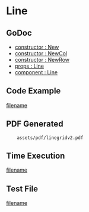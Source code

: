 # Line

## GoDoc
* [constructor : New](https://pkg.go.dev/github.com/chioshinu/maroto/v2/pkg/components/line#New)
* [constructor : NewCol](https://pkg.go.dev/github.com/chioshinu/maroto/v2/pkg/components/line#NewCol)
* [constructor : NewRow](https://pkg.go.dev/github.com/chioshinu/maroto/v2/pkg/components/line#NewRow)
* [props : Line](https://pkg.go.dev/github.com/chioshinu/maroto/v2/pkg/props#Line)
* [component : Line](https://pkg.go.dev/github.com/chioshinu/maroto/v2/pkg/components/line#Line)

## Code Example
[filename](../../assets/examples/line/v2/main.go ':include :type=code')

## PDF Generated
```pdf
	assets/pdf/linegridv2.pdf
```
## Time Execution
[filename](../../assets/text/linegridv2.txt  ':include :type=code')

## Test File
[filename](https://raw.githubusercontent.com/johnfercher/maroto/master/test/maroto/examples/line.json  ':include :type=code')